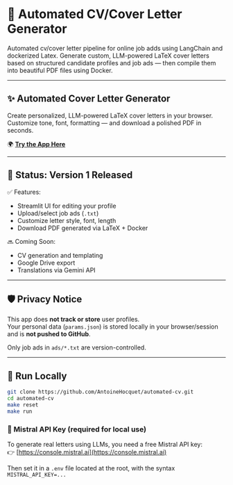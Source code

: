 # 📄 Automated CV/Cover Letter Generator

Automated cv/cover letter pipeline for online job adds using LangChain and dockerized Latex.
Generate custom, LLM-powered LaTeX cover letters based on structured candidate profiles and job ads — then compile them into beautiful PDF files using Docker.

---

## ✨ Automated Cover Letter Generator

Create personalized, LLM-powered LaTeX cover letters in your browser.  
Customize tone, font, formatting — and download a polished PDF in seconds.

🌍 **[Try the App Here](https://your-username.streamlit.app)**

---

## 🚧 Status: Version 1 Released

✅ Features:
- Streamlit UI for editing your profile
- Upload/select job ads (`.txt`)
- Customize letter style, font, length
- Download PDF generated via LaTeX + Docker

🔜 Coming Soon:
- CV generation and templating
- Google Drive export
- Translations via Gemini API

---

## 🛡️ Privacy Notice

This app does **not track or store** user profiles.  
Your personal data (`params.json`) is stored locally in your browser/session and is **not pushed to GitHub**.

Only job ads in `ads/*.txt` are version-controlled.

---

## 🧪 Run Locally

```bash
git clone https://github.com/AntoineHocquet/automated-cv.git
cd automated-cv
make reset
make run
```

### 🔐 Mistral API Key (required for local use)

To generate real letters using LLMs, you need a free Mistral API key:  
👉 [https://console.mistral.ai](https://console.mistral.ai)

Then set it in a `.env` file located at the root, with the syntax
`MISTRAL_API_KEY=...`
